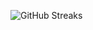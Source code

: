 ![GitHub Streaks](https://github-streaks-mqc9.onrender.com/streak/happilli/image?theme=midnight&cache_bust=1743169060&lang=ja)
